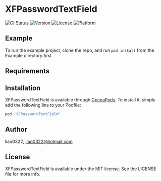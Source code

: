 # XFPasswordTextField

[![CI Status](https://img.shields.io/travis/liao0322/XFPasswordTextField.svg?style=flat)](https://travis-ci.org/liao0322/XFPasswordTextField)
[![Version](https://img.shields.io/cocoapods/v/XFPasswordTextField.svg?style=flat)](https://cocoapods.org/pods/XFPasswordTextField)
[![License](https://img.shields.io/cocoapods/l/XFPasswordTextField.svg?style=flat)](https://cocoapods.org/pods/XFPasswordTextField)
[![Platform](https://img.shields.io/cocoapods/p/XFPasswordTextField.svg?style=flat)](https://cocoapods.org/pods/XFPasswordTextField)

## Example

To run the example project, clone the repo, and run `pod install` from the Example directory first.

## Requirements

## Installation

XFPasswordTextField is available through [CocoaPods](https://cocoapods.org). To install
it, simply add the following line to your Podfile:

```ruby
pod 'XFPasswordTextField'
```

## Author

liao0322, liao0322@hotmail.com

## License

XFPasswordTextField is available under the MIT license. See the LICENSE file for more info.
